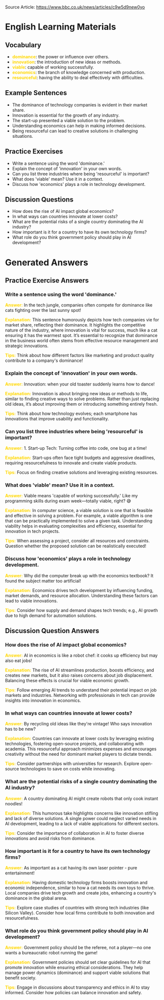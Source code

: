 Source Article: https://www.bbc.co.uk/news/articles/c9w5d9new0yo

# English Learning Materials
## Vocabulary
- <span style="color: gold">**dominance**</span>: the power or influence over others.
- <span style="color: gold">**innovation**</span>: the introduction of new ideas or methods.
- <span style="color: gold">**viable**</span>: capable of working successfully.
- <span style="color: gold">**economics**</span>: the branch of knowledge concerned with production.
- <span style="color: gold">**resourceful**</span>: having the ability to deal effectively with difficulties.

## Example Sentences
- The dominance of technology companies is evident in their market share.
- Innovation is essential for the growth of any industry.
- The start-up presented a viable solution to the problem.
- Understanding economics can help in making informed decisions.
- Being resourceful can lead to creative solutions in challenging situations.

## Practice Exercises
- Write a sentence using the word 'dominance.'
- Explain the concept of 'innovation' in your own words.
- Can you list three industries where being 'resourceful' is important?
- What does 'viable' mean? Use it in a context.
- Discuss how 'economics' plays a role in technology development.

## Discussion Questions
- How does the rise of AI impact global economics?
- In what ways can countries innovate at lower costs?
- What are the potential risks of a single country dominating the AI industry?
- How important is it for a country to have its own technology firms?
- What role do you think government policy should play in AI development?


# Generated Answers

## Practice Exercise Answers

### Write a sentence using the word 'dominance.'
<span style="color: gold">**Answer:**</span> In the tech jungle, companies often compete for dominance like cats fighting over the last sunny spot!

<span style="color: gold">**Explanation:**</span> This sentence humorously depicts how tech companies vie for market share, reflecting their dominance. It highlights the competitive nature of the industry, where innovation is vital for success, much like a cat ensuring it has the warmest spot. It’s essential to recognize that dominance in the business world often stems from effective resource management and strategic innovations.

<span style="color: gold">**Tips:**</span> Think about how different factors like marketing and product quality contribute to a company's dominance!

### Explain the concept of 'innovation' in your own words.
<span style="color: gold">**Answer:**</span> Innovation: when your old toaster suddenly learns how to dance!

<span style="color: gold">**Explanation:**</span> Innovation is about bringing new ideas or methods to life, similar to finding creative ways to solve problems. Rather than just replacing old ideas, it’s about improving them or introducing something entirely fresh.

<span style="color: gold">**Tips:**</span> Think about how technology evolves; each smartphone has innovations that improve usability and functionality.

### Can you list three industries where being 'resourceful' is important?
<span style="color: gold">**Answer:**</span> 1. Start-up Tech: Turning coffee into code, one bug at a time!

<span style="color: gold">**Explanation:**</span> Start-ups often face tight budgets and aggressive deadlines, requiring resourcefulness to innovate and create viable products.

<span style="color: gold">**Tips:**</span> Focus on finding creative solutions and leveraging existing resources.

### What does 'viable' mean? Use it in a context.
<span style="color: gold">**Answer:**</span> Viable means 'capable of working successfully.' Like my programming skills during exam week—totally viable, right? 😅

<span style="color: gold">**Explanation:**</span> In computer science, a viable solution is one that is feasible and effective in solving a problem. For example, a viable algorithm is one that can be practically implemented to solve a given task. Understanding viability helps in evaluating complexities and efficiency, essential for innovation in tech projects.

<span style="color: gold">**Tips:**</span> When assessing a project, consider all resources and constraints. Question whether the proposed solution can be realistically executed!

### Discuss how 'economics' plays a role in technology development.
<span style="color: gold">**Answer:**</span> Why did the computer break up with the economics textbook? It found the subject matter too artificial!

<span style="color: gold">**Explanation:**</span> Economics drives tech development by influencing funding, market demands, and resource allocation. Understanding these factors can lead to viable innovations.

<span style="color: gold">**Tips:**</span> Consider how supply and demand shapes tech trends; e.g., AI growth due to high demand for automation solutions.

## Discussion Question Answers

### How does the rise of AI impact global economics?
<span style="color: gold">**Answer:**</span> AI in economics is like a robot chef: it cooks up efficiency but may also eat jobs!

<span style="color: gold">**Explanation:**</span> The rise of AI streamlines production, boosts efficiency, and creates new markets, but it also raises concerns about job displacement. Balancing these effects is crucial for viable economic growth.

<span style="color: gold">**Tips:**</span> Follow emerging AI trends to understand their potential impact on job markets and industries. Networking with professionals in tech can provide insights into innovation in economics.

### In what ways can countries innovate at lower costs?
<span style="color: gold">**Answer:**</span> By recycling old ideas like they're vintage! Who says innovation has to be new?

<span style="color: gold">**Explanation:**</span> Countries can innovate at lower costs by leveraging existing technologies, fostering open-source projects, and collaborating with academia. This resourceful approach minimizes expenses and encourages creativity without the need for dominant market players to dictate trends.

<span style="color: gold">**Tips:**</span> Consider partnerships with universities for research. Explore open-source technologies to save on costs while innovating.

### What are the potential risks of a single country dominating the AI industry?
<span style="color: gold">**Answer:**</span> A country dominating AI might create robots that only cook instant noodles!

<span style="color: gold">**Explanation:**</span> This humorous take highlights concerns like innovation stifling and lack of diverse solutions. A single power could neglect varied needs in AI development, leading to a lack of viable applications for different sectors.

<span style="color: gold">**Tips:**</span> Consider the importance of collaboration in AI to foster diverse innovations and avoid risks from dominance.

### How important is it for a country to have its own technology firms?
<span style="color: gold">**Answer:**</span> As important as a cat having its own laser pointer - pure entertainment!

<span style="color: gold">**Explanation:**</span> Having domestic technology firms boosts innovation and economic independence, similar to how a cat needs its own toys to thrive. Local companies drive tech growth and create jobs, enhancing a country's dominance in the global arena.

<span style="color: gold">**Tips:**</span> Explore case studies of countries with strong tech industries (like Silicon Valley). Consider how local firms contribute to both innovation and resourcefulness.

### What role do you think government policy should play in AI development?
<span style="color: gold">**Answer:**</span> Government policy should be the referee, not a player—no one wants a bureaucratic robot running the game!

<span style="color: gold">**Explanation:**</span> Government policies should set clear guidelines for AI that promote innovation while ensuring ethical considerations. They help manage power dynamics (dominance) and support viable solutions that benefit society.

<span style="color: gold">**Tips:**</span> Engage in discussions about transparency and ethics in AI to stay informed. Consider how policies can balance innovation and safety.